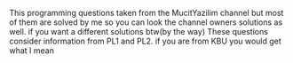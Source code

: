 This programming questions taken from the MucitYazilim channel but most of them are solved by me so you can look the channel owners solutions as well. if you want a different solutions btw(by the way) These questions consider information from PL1 and PL2.
if you are from KBU you would get what I mean
